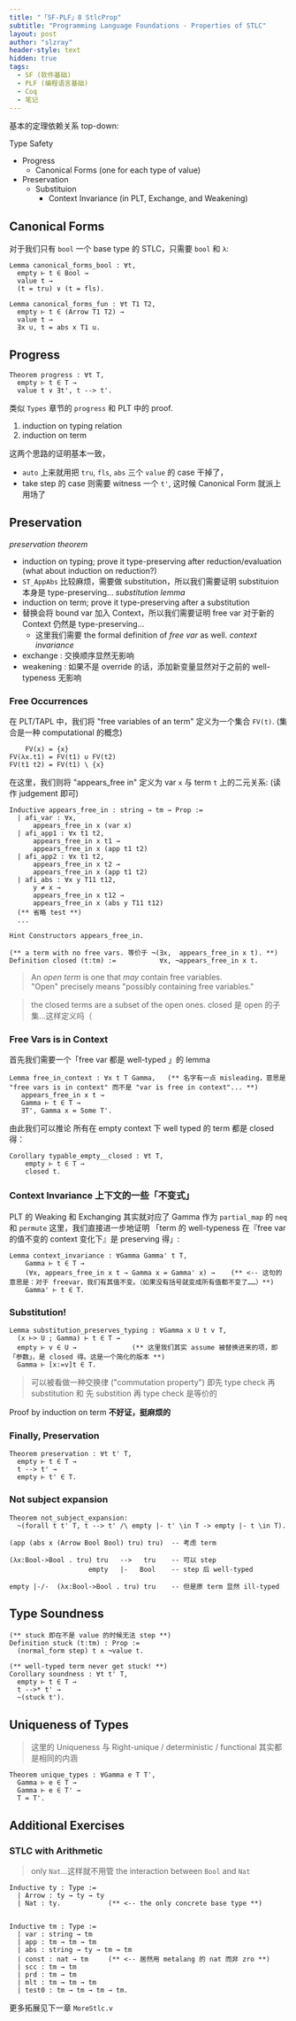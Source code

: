 ```yaml
---
title: "「SF-PLF」8 StlcProp"
subtitle: "Programming Language Foundations - Properties of STLC"
layout: post
author: "slzray"
header-style: text
hidden: true
tags:
  - SF (软件基础)
  - PLF (编程语言基础)
  - Coq
  - 笔记
---
```


基本的定理依赖关系 top-down: 

Type Safety
  - Progress
    - Canonical Forms (one for each type of value)
  - Preservation
    - Substituion
      - Context Invariance (in PLT, Exchange, and Weakening)


Canonical Forms
---------------

对于我们只有 `bool` 一个 base type 的 STLC，只需要 `bool` 和 `λ`:

```coq
Lemma canonical_forms_bool : ∀t,
  empty ⊢ t ∈ Bool →
  value t →
  (t = tru) ∨ (t = fls).

Lemma canonical_forms_fun : ∀t T1 T2,
  empty ⊢ t ∈ (Arrow T1 T2) →
  value t →
  ∃x u, t = abs x T1 u.
```



Progress
--------

```coq
Theorem progress : ∀t T,
  empty ⊢ t ∈ T →
  value t ∨ ∃t', t --> t'.
```

类似 `Types` 章节的 `progress` 和 PLT 中的 proof. 

1. induction on typing relation
2. induction on term

这两个思路的证明基本一致，
  - `auto` 上来就用把 `tru`, `fls`, `abs` 三个 `value` 的 case 干掉了，
  - take step 的 case 则需要 witness 一个 `t'`, 这时候 Canonical Form 就派上用场了





Preservation
------------

_preservation theorem_ 
  - induction on typing; prove it type-preserving after reduction/evaluation (what about induction on reduction?)
  - `ST_AppAbs` 比较麻烦，需要做 substitution，所以我们需要证明 substituion 本身是 type-preserving...
_substitution lemma_
  - induction on term; prove it type-preserving after a substitution
  - 替换会将 bound var 加入 Context，所以我们需要证明 free var 对于新的 Context 仍然是 type-preserving...
    - 这里我们需要 the formal definition of _free var_ as well.
_context invariance_
  - exchange  : 交换顺序显然无影响
  - weakening : 如果不是 override 的话，添加新变量显然对于之前的 well-typeness 无影响


### Free Occurrences

在 PLT/TAPL 中，我们将 "free variables of an term" 定义为一个集合 `FV(t)`. (集合是一种 computational 的概念)

        FV(x) = {x}
    FV(λx.t1) = FV(t1) ∪ FV(t2)
    FV(t1 t2) = FV(t1) \ {x} 

在这里，我们则将 "appears_free in" 定义为 var `x` 与 term `t` 上的二元关系: (读作 judgement 即可)

```coq
Inductive appears_free_in : string → tm → Prop :=
  | afi_var : ∀x,
      appears_free_in x (var x)
  | afi_app1 : ∀x t1 t2,
      appears_free_in x t1 →
      appears_free_in x (app t1 t2)
  | afi_app2 : ∀x t1 t2,
      appears_free_in x t2 →
      appears_free_in x (app t1 t2)
  | afi_abs : ∀x y T11 t12,
      y ≠ x →
      appears_free_in x t12 →
      appears_free_in x (abs y T11 t12)
  (** 省略 test **)
  ... 

Hint Constructors appears_free_in.

(** a term with no free vars. 等价于 ¬(∃x,  appears_free_in x t). **) 
Definition closed (t:tm) :=           ∀x, ¬appears_free_in x t.
```

> An _open term_ is one that _may_ contain free variables.   
> "Open" precisely means "possibly containing free variables."

> the closed terms are a subset of the open ones. 
> closed 是 open 的子集...这样定义吗（


### Free Vars is in Context

首先我们需要一个「free var 都是 well-typed 」的 lemma

```coq
Lemma free_in_context : ∀x t T Gamma,   (** 名字有一点 misleading，意思是 "free vars is in context" 而不是 "var is free in context"... **)
   appears_free_in x t →
   Gamma ⊢ t ∈ T →
   ∃T', Gamma x = Some T'.
```

由此我们可以推论 所有在 empty context 下 well typed 的 term 都是 closed 得：

```coq
Corollary typable_empty__closed : ∀t T,
    empty ⊢ t ∈ T →
    closed t.
```


### Context Invariance 上下文的一些「不变式」

PLT 的 Weaking 和 Exchanging 其实就对应了 Gamma 作为 `partial_map` 的 `neq` 和 `permute`
这里，我们直接进一步地证明 「term 的 well-typeness 在『free var 的值不变的 context 变化下』是 preserving 得」: 

```coq
Lemma context_invariance : ∀Gamma Gamma' t T,
    Gamma ⊢ t ∈ T →
    (∀x, appears_free_in x t → Gamma x = Gamma' x) →    (** <-- 这句的意思是：对于 freevar，我们有其值不变。（如果没有括号就变成所有值都不变了……）**)
    Gamma' ⊢ t ∈ T.
```


### Substitution!

```coq
Lemma substitution_preserves_typing : ∀Gamma x U t v T,
  (x ⊢> U ; Gamma) ⊢ t ∈ T →
  empty ⊢ v ∈ U →              (** 这里我们其实 assume 被替换进来的项，即「参数」，是 closed 得。这是一个简化的版本 **)
  Gamma ⊢ [x:=v]t ∈ T.
```

> 可以被看做一种交换律 ("commutation property")
> 即先 type check 再 substitution 和 先 substition 再 type check 是等价的

Proof by induction on term __不好证，挺麻烦的__


### Finally, Preservation

```coq
Theorem preservation : ∀t t' T,
  empty ⊢ t ∈ T →
  t --> t' →
  empty ⊢ t' ∈ T.
```


### Not subject expansion

```coq
Theorem not_subject_expansion:
  ~(forall t t' T, t --> t' /\ empty |- t' \in T -> empty |- t \in T).
```

    (app (abs x (Arrow Bool Bool) tru) tru)  -- 考虑 term 

    (λx:Bool->Bool . tru) tru   -->   tru    -- 可以 step
                        empty   |-   Bool    -- step 后 well-typed

    empty |-/-  (λx:Bool->Bool . tru) tru    -- 但是原 term 显然 ill-typed




Type Soundness
--------------

```coq
(** stuck 即在不是 value 的时候无法 step **)
Definition stuck (t:tm) : Prop :=
  (normal_form step) t ∧ ¬value t.

(** well-typed term never get stuck! **)
Corollary soundness : ∀t t' T,
  empty ⊢ t ∈ T →
  t -->* t' →
  ~(stuck t').
```



Uniqueness of Types
-------------------

> 这里的 Uniqueness 与 Right-unique / deterministic / functional 其实都是相同的内涵

```coq
Theorem unique_types : ∀Gamma e T T',
  Gamma ⊢ e ∈ T →
  Gamma ⊢ e ∈ T' →
  T = T'.
```





Additional Exercises
--------------------

### STLC with Arithmetic 

> only `Nat`...这样就不用管 the interaction between `Bool` and `Nat` 

```coq
Inductive ty : Type :=
  | Arrow : ty → ty → ty
  | Nat : ty.            (** <-- the only concrete base type **)


Inductive tm : Type :=
  | var : string → tm
  | app : tm → tm → tm
  | abs : string → ty → tm → tm
  | const : nat → tm     (** <-- 居然用 metalang 的 nat 而非 zro **)
  | scc : tm → tm
  | prd : tm → tm
  | mlt : tm → tm → tm
  | test0 : tm → tm → tm → tm.
```

更多拓展见下一章 `MoreStlc.v` 


